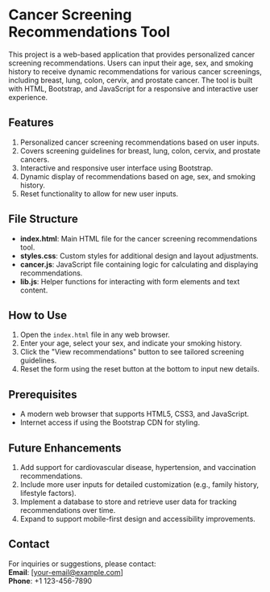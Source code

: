 # Cancer Screening Recommendations Tool

This project is a web-based application that provides personalized cancer screening recommendations. Users can input their age, sex, and smoking history to receive dynamic recommendations for various cancer screenings, including breast, lung, colon, cervix, and prostate cancer. The tool is built with HTML, Bootstrap, and JavaScript for a responsive and interactive user experience.

## Features

1. Personalized cancer screening recommendations based on user inputs.
2. Covers screening guidelines for breast, lung, colon, cervix, and prostate cancers.
3. Interactive and responsive user interface using Bootstrap.
4. Dynamic display of recommendations based on age, sex, and smoking history.
5. Reset functionality to allow for new user inputs.

## File Structure

- **index.html**: Main HTML file for the cancer screening recommendations tool.
- **styles.css**: Custom styles for additional design and layout adjustments.
- **cancer.js**: JavaScript file containing logic for calculating and displaying recommendations.
- **lib.js**: Helper functions for interacting with form elements and text content.

## How to Use

1. Open the `index.html` file in any web browser.
2. Enter your age, select your sex, and indicate your smoking history.
3. Click the "View recommendations" button to see tailored screening guidelines.
4. Reset the form using the reset button at the bottom to input new details.

## Prerequisites

- A modern web browser that supports HTML5, CSS3, and JavaScript.
- Internet access if using the Bootstrap CDN for styling.

## Future Enhancements

1. Add support for cardiovascular disease, hypertension, and vaccination recommendations.
2. Include more user inputs for detailed customization (e.g., family history, lifestyle factors).
3. Implement a database to store and retrieve user data for tracking recommendations over time.
4. Expand to support mobile-first design and accessibility improvements.

## Contact

For inquiries or suggestions, please contact:  
**Email**: [your-email@example.com]  
**Phone**: +1 123-456-7890
